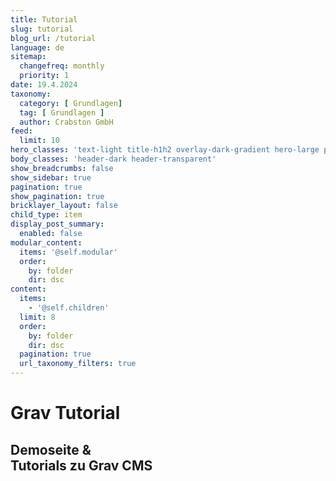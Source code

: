 ```yaml
---
title: Tutorial
slug: tutorial
blog_url: /tutorial
language: de
sitemap:
  changefreq: monthly
  priority: 1
date: 19.4.2024
taxonomy:
  category: [ Grundlagen]
  tag: [ Grundlagen ]
  author: Crabston GmbH
feed:
  limit: 10
hero_classes: 'text-light title-h1h2 overlay-dark-gradient hero-large parallax'
body_classes: 'header-dark header-transparent'
show_breadcrumbs: false
show_sidebar: true
pagination: true
show_pagination: true
bricklayer_layout: false
child_type: item
display_post_summary:
  enabled: false
modular_content:
  items: '@self.modular'
  order:
    by: folder
    dir: dsc
content:
  items:
    - '@self.children'
  limit: 8
  order:
    by: folder
    dir: dsc
  pagination: true
  url_taxonomy_filters: true
---
```


# Grav Tutorial
## Demoseite & <br> Tutorials zu Grav CMS
